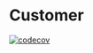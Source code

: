 # Customer
[![codecov](https://codecov.io/gh/CornishManLegend/Customer/branch/master/graph/badge.svg?token=V0R8AZRUOS)](https://codecov.io/gh/CornishManLegend/Customer)
